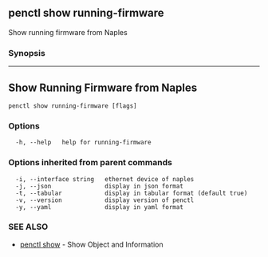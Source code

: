 ## penctl show running-firmware

Show running firmware from Naples

### Synopsis



-----------------------------------
 Show Running Firmware from Naples 
-----------------------------------


```
penctl show running-firmware [flags]
```

### Options

```
  -h, --help   help for running-firmware
```

### Options inherited from parent commands

```
  -i, --interface string   ethernet device of naples
  -j, --json               display in json format
  -t, --tabular            display in tabular format (default true)
  -v, --version            display version of penctl
  -y, --yaml               display in yaml format
```

### SEE ALSO
* [penctl show](penctl_show.md)	 - Show Object and Information

